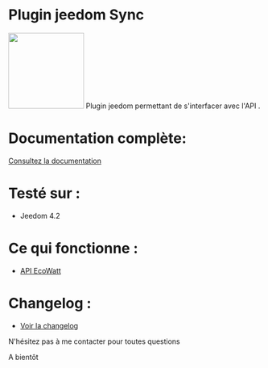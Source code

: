 Plugin jeedom Sync
========================
<img src="docs/images/Sync_icon.png" width="150" />
Plugin jeedom permettant de s'interfacer avec l'API .

# Documentation complète:

[Consultez la documentation](https://www.gowa.fr/plugin-jeedom)

# Testé sur :
- Jeedom 4.2

# Ce qui fonctionne :
- [API EcoWatt](https://data.-france.com/catalog/-/api/consumption/Ecowatt/v4.0)

# Changelog :
- [Voir la changelog](docs/fr_FR/changelog.md)


N'hésitez pas à me contacter pour toutes questions

A bientôt
